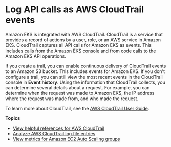 # Log API calls as AWS CloudTrail events<a name="logging-using-cloudtrail"></a>

Amazon EKS is integrated with AWS CloudTrail\. CloudTrail is a service that provides a record of actions by a user, role, or an AWS service in Amazon EKS\. CloudTrail captures all API calls for Amazon EKS as events\. This includes calls from the Amazon EKS console and from code calls to the Amazon EKS API operations\.

If you create a trail, you can enable continuous delivery of CloudTrail events to an Amazon S3 bucket\. This includes events for Amazon EKS\. If you don't configure a trail, you can still view the most recent events in the CloudTrail console in **Event history**\. Using the information that CloudTrail collects, you can determine several details about a request\. For example, you can determine when the request was made to Amazon EKS, the IP address where the request was made from, and who made the request\. 

To learn more about CloudTrail, see the [AWS CloudTrail User Guide](https://docs.aws.amazon.com/awscloudtrail/latest/userguide/)\.

**Topics**
+ [View helpful references for AWS CloudTrail](service-name-info-in-cloudtrail.md)
+ [Analyze AWS CloudTrail log file entries](understanding-service-name-entries.md)
+ [View metrics for Amazon EC2 Auto Scaling groups](enable-asg-metrics.md)